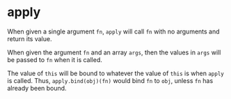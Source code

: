 # apply

When given a single argument `fn`, `apply` will call `fn` with no arguments and return its value.

When given the argument `fn` and an array `args`, then the values in `args` will be passed to `fn` when it is called.

The value of `this` will be bound to whatever the value of `this` is when `apply` is called. Thus, `apply.bind(obj)(fn)` would bind `fn` to `obj`, unless `fn` has already been bound.